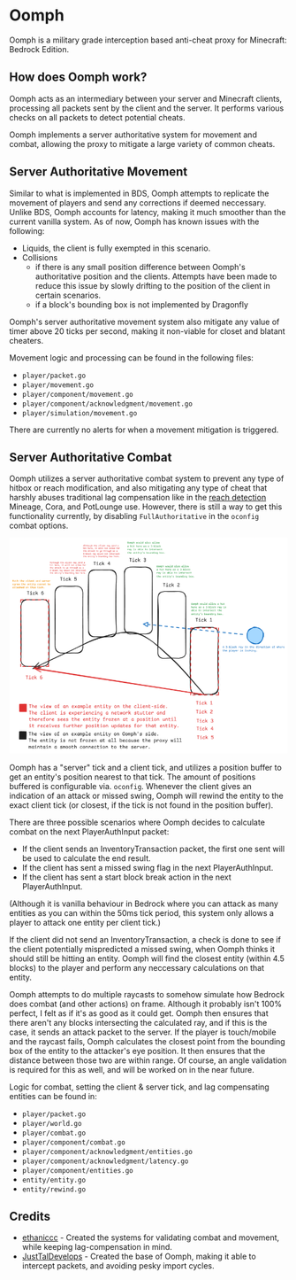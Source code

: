 # Oomph
Oomph is a military grade interception based anti-cheat proxy for Minecraft: Bedrock Edition.

## How does Oomph work?
Oomph acts as an intermediary between your server and Minecraft clients, processing all packets sent by the client and the server. It performs various checks on all packets to detect potential cheats.

Oomph implements a server authoritative system for movement and combat, allowing the proxy to mitigate a large variety of common cheats.

## Server Authoritative Movement
Similar to what is implemented in BDS, Oomph attempts to replicate the movement of players and send any corrections if deemed neccessary. Unlike BDS, Oomph accounts for latency, making it much smoother than the current vanilla system. As of now, Oomph has known issues with the following:
* Liquids, the client is fully exempted in this scenario.
* Collisions
    - if there is any small position difference between Oomph's authoritative position and the clients. Attempts have been made to reduce this issue by slowly drifting to the position of the client in certain scenarios.
    - if a block's bounding box is not implemented by Dragonfly

Oomph's server authoritative movement system also mitigate any value of timer above 20 ticks per second, making it non-viable for closet and blatant cheaters.

Movement logic and processing can be found in the following files:
* `player/packet.go`
* `player/movement.go`
* `player/component/movement.go`
* `player/component/acknowledgment/movement.go`
* `player/simulation/movement.go`

There are currently no alerts for when a movement mitigation is triggered.

## Server Authoritative Combat
Oomph utilizes a server authoritative combat system to prevent any type of hitbox or reach modification, and also mitigating any type of cheat that harshly abuses traditional lag compensation like in the [reach detection](https://github.com/oomph-ac/oomph/commit/de222dfa27721f42c7497002fbd172c9bbcbb26b) Mineage, Cora, and PotLounge use. However, there is still a way to get this functionality currently, by disabling `FullAuthoritative` in the `oconfig` combat options.

![](assets/combat_system_basic.png)

Oomph has a "server" tick and a client tick, and utilizes a position buffer to get an entity's position nearest to that tick. The amount of positions buffered is configurable via. `oconfig`. Whenever the client gives an indication of an attack or missed swing, Oomph will rewind the entity to the exact client tick (or closest, if the tick is not found in the position buffer). 

There are three possible scenarios where Oomph decides to calculate combat on the next PlayerAuthInput packet:
* If the client sends an InventoryTransaction packet, the first one sent will be used to calculate the end result.
* If the client has sent a missed swing flag in the next PlayerAuthInput.
* If the client has sent a start block break action in the next PlayerAuthInput.

(Although it is vanilla behaviour in Bedrock where you can attack as many entities as you can within the 50ms tick period, this system only allows a player to attack one entity per client tick.)

If the client did not send an InventoryTransaction, a check is done to see if the client potentially mispredicted a missed swing, when Oomph thinks it should still be hitting an entity. Oomph will find the closest entity (within 4.5 blocks) to the player and perform any neccessary calculations on that entity.

Oomph attempts to do multiple raycasts to somehow simulate how Bedrock does combat (and other actions) on frame. Although it probably isn't 100% perfect, I felt as if it's as good as it could get. Oomph then ensures that there aren't any blocks intersecting the calculated ray, and if this is the case, it sends an attack packet to the server. If the player is touch/mobile and the raycast fails, Oomph calculates the closest point from the bounding box of the entity to the attacker's eye position. It then ensures that the distance between those two are within range. Of course, an angle validation is required for this as well, and will be worked on in the near future.

Logic for combat, setting the client & server tick, and lag compensating entities can be found in:
* `player/packet.go`
* `player/world.go`
* `player/combat.go`
* `player/component/combat.go`
* `player/component/acknowledgment/entities.go`
* `player/component/acknowledgment/latency.go`
* `player/component/entities.go`
* `entity/entity.go`
* `entity/rewind.go`

## Credits
* [ethaniccc](https://www.github.com/ethaniccc) - Created the systems for validating combat and movement, while keeping lag-compensation in mind.
* [JustTalDevelops](https://github.com/JustTalDevelops) - Created the base of Oomph, making it able to intercept packets, and avoiding pesky import cycles.


